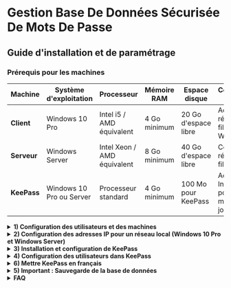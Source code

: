 # **Gestion Base De Données Sécurisée De Mots De Passe**

## Guide d'installation et de paramétrage

### Prérequis pour les machines

| Machine          | Système d'exploitation      | Processeur              | Mémoire RAM        | Espace disque          | Connexion réseau               |
|------------------|-----------------------------|-------------------------|--------------------|------------------------|---------------------------------|
| **Client**       | Windows 10 Pro              | Intel i5 / AMD équivalent| 4 Go minimum       | 20 Go d'espace libre   | Accès réseau filaire ou Wi-Fi  |
| **Serveur**       | Windows Server              | Intel Xeon / AMD équivalent | 8 Go minimum    | 40 Go d'espace libre   | Connexion réseau filaire        |
| **KeePass**      | Windows 10 Pro ou Server    | Processeur standard      | 4 Go minimum       | 100 Mo pour KeePass    | Accès à Internet pour les mises à jour |
<details>
<summary><strong>1) Configuration des utilisateurs et des machines
</strong></summary>

  <details>
  <summary>1.1 Renommer les machines client/serveur
  </summary>
 
##### 1.1.1 Client
Nous partons du principe que le système d'exploitation est déjà installé, dans notre cas Windows 10 PRO. 

Pour renommer votre client :
1. Rendez-vous dans **Paramètres** > **Système** > **À propos de**.
2. Cliquez sur "Renommer ce PC".
3. Dans notre cas, nous allons renommer la machine en `CLIWIN01`.

##### 1.1.2 Serveur
Le processus est similaire pour le serveur. Dans notre cas, nous utilisons Windows Server 2022, que nous allons renommer en `SRVWIN01`.

<img src="https://github.com/WildCodeSchool/TSSR-ANGOU-2409-P1-G1/blob/Images/Capture%20d'%C3%A9cran%202024-10-23%20144413.png?raw=true" width="300" height="300">

<img src="https://github.com/WildCodeSchool/TSSR-ANGOU-2409-P1-G1/blob/Images/Capture%20d'%C3%A9cran%202024-10-23%20145702.png?raw=true" width="500" height="300">


  </details>
  <details>
<summary>1.2 Création d'un utilisateur "Wilder" dans le groupe des administrateurs locaux</summary>

##### 1.2.1 Sur le client (Windows 10 PRO)

Pour créer un utilisateur nommé ```Wilder``` et l'ajouter au groupe des administrateurs locaux, suivez les étapes suivantes :

1. **Accéder à la gestion des comptes** :
   - Ouvrez le **Panneau de configuration**.
   - Cliquez sur **Comptes d'utilisateurs**, puis sur **Gérer un autre compte**.
   - Sélectionnez **Ajouter un utilisateur à ce PC**.

2. **Ajouter un utilisateur** :
   - Sélectionnez l'option **Je ne dispose pas des informations de connexion de cette personne**.
   - Cliquez ensuite sur **Ajouter un utilisateur sans compte Microsoft**.

3. **Créer un compte local** :
   - Dans la fenêtre suivante, entrez le nom d'utilisateur ```Wilder```, un mot de passe (facultatif), et suivez les instructions pour terminer la création.

4. **Ajouter ```Wilder``` au groupe des administrateurs** :
   - Une fois l'utilisateur "Wilder" créé, ouvrez le **Menu Démarrer** et recherchez **Invite de commandes**. Faites un clic droit et sélectionnez **Exécuter en tant qu'administrateur**.
   - Dans l'invite de commandes, entrez la commande suivante pour ajouter ```Wilder``` au groupe des administrateurs locaux :
     ```bash
     net localgroup administrateurs Wilder /add
     ```

5. **Vérification** :
   - Pour vérifier que ```Wilder``` fait bien partie du groupe des administrateurs, tapez la commande suivante :
     ```bash
     net localgroup administrateurs
     ```

   - Vous devriez voir ```Wilder``` dans la liste des administrateurs.

##### 1.2.2 Sur le serveur (Windows Server 2022)

Le processus est similaire sur le serveur :
1. Ouvrez le **Gestionnaire de serveur**.
2. Cliquez sur **Outils** > **Gestion de l'ordinateur**.
3. Accédez à **Utilisateurs et groupes locaux** > **Utilisateurs**.
4. Faites un clic droit dans l'espace vide, puis sélectionnez **Nouvel utilisateur**.
5. Remplissez les informations pour l'utilisateur "Wilder".
6. Une fois l'utilisateur créé, ajoutez-le au groupe des administrateurs locaux :
   - Cliquez sur **Groupes**, puis faites un double-clic sur **Administrateurs**.
   - Ajoutez l'utilisateur "Wilder" au groupe.
  </details>
</details> 
<details>
<summary><strong>2) Configuration des adresses IP pour un réseau local (Windows 10 Pro et Windows Server)
</strong></summary>
  
#### Configuration des adresses IP statiques sur le serveur Windows Server :

<img src="https://github.com/WildCodeSchool/TSSR-ANGOU-2409-P1-G1/blob/Images/Capture%20d'%C3%A9cran%202024-10-18%20113300.png?raw=true" width="500" height="300">

1. **Ouvrir les paramètres réseau** :

<img src="https://github.com/WildCodeSchool/TSSR-ANGOU-2409-P1-G1/blob/Images/Capture%20d'%C3%A9cran%202024-10-18%20113408.png?raw=true" width="500" height="300">

   - Accédez à **Panneau de configuration** > **Réseau et Internet** > **Centre Réseau et partage** > **Modifier les paramètres de la carte**.


<img src="https://github.com/WildCodeSchool/TSSR-ANGOU-2409-P1-G1/blob/Images/Capture%20d'%C3%A9cran%202024-10-18%20113418.png?raw=true" width="500" height="300">

     
   - Faites un clic droit sur la carte réseau > **Propriétés**.

<img src="https://github.com/WildCodeSchool/TSSR-ANGOU-2409-P1-G1/blob/Images/Capture%20d'%C3%A9cran%202024-10-18%20113615.png?raw=true" width="350" height="400">
    
   - Sélectionnez **Protocole Internet version 4 (TCP/IPv4)** et cliquez sur **Propriétés**.

<img src="https://github.com/WildCodeSchool/TSSR-ANGOU-2409-P1-G1/blob/Images/Capture%20d'%C3%A9cran%202024-10-18%20113638.png?raw=true" width="350" height="400">
  
2. **Entrer les paramètres d'adresse IP** :
  
<img src="https://github.com/WildCodeSchool/TSSR-ANGOU-2409-P1-G1/blob/Images/Capture%20d'%C3%A9cran%202024-10-18%20113557.png?raw=true" width="350" height="400">

   - Entrez une adresse IP statique, par exemple :
     - **Adresse IP** : `172.16.10.10`
     - **Masque de sous-réseau** : ```255.255.255.0```
     - **Passerelle par défaut** : ```172.16.10.254```
     - **DNS préféré** : ```172.16.10.10```
   - Cliquez sur **OK** pour valider les paramètres.

#### Configuration des adresses IP statiques sur le client Windows 10 Pro :

1. **Ouvrir les paramètres réseau** :
   - Accédez aux paramètres réseau comme pour Windows Server.
2. **Entrer les paramètres d'adresse IP** :
   - Entrez une adresse IP statique différente, par exemple :
     - **Adresse IP** : `172.16.10.30`
     - **Masque de sous-réseau** : `255.255.255.0`
     - **Passerelle par défaut** : `172.16.10.254`
     - **DNS préféré** : `172.16.10.10`

#### Tests de connectivité avec la commande `ping` :

1. **Tester la connexion du serveur au client** :
   - Ouvrez une fenêtre de commande (`cmd`) sur le serveur et exécutez la commande suivante :
     ```
     ping 172.16.10.30
     ```
   - Si la configuration est correcte, vous verrez des réponses indiquant que les paquets sont transmis avec succès.

2. **Tester la connexion du client au serveur** :
   - Ouvrez une fenêtre de commande sur le client et tapez :
     ```
     ping 172.16.10.10
     ```
</details>

<details>
<summary><strong>3) Installation et configuration de KeePass
</strong></summary>

#### Étape 1 : Télécharger KeePass

Rendez-vous sur le site [KeePass](https://keepass.info) pour télécharger la version **2.57.1** de KeePass (dans notre cas).

#### Étape 2 : Lancer l'installation

1. Exécutez le programme d'installation.
2. Choisissez la langue **française** pour l'installation.
3. Acceptez les **Conditions Générales d'Utilisation (CGU)**.
   ![ce1](https://github.com/WildCodeSchool/TSSR-ANGOU-2409-P1-G1/blob/Images/Capture%20d'%C3%A9cran%202024-10-16%20143004.png?raw=true)
4. Sélectionnez le **chemin d'accès** où KeePass sera installé.
   ![ce2](https://github.com/WildCodeSchool/TSSR-ANGOU-2409-P1-G1/blob/Images/Capture%20d'%C3%A9cran%202024-10-16%20143036.png?raw=true)
5. Laissez les options par défaut pour les composants à installer, puis cliquez sur **Suivant**.
   ![ce3](https://github.com/WildCodeSchool/TSSR-ANGOU-2409-P1-G1/blob/Images/Capture%20d'%C3%A9cran%202024-10-16%20143059.png?raw=true) 
6. À l'étape des **tâches supplémentaires**, cochez simplement l'option pour **créer un raccourci sur le bureau**.
   ![ce4](https://github.com/WildCodeSchool/TSSR-ANGOU-2409-P1-G1/blob/Images/Capture%20d'%C3%A9cran%202024-10-16%20143112.png?raw=true) 
8. Si tout vous semble correct, lancez l'installation.
   ![ce5](https://github.com/WildCodeSchool/TSSR-ANGOU-2409-P1-G1/blob/Images/Capture%20d'%C3%A9cran%202024-10-16%20143131.png?raw=true)
   ![ce6](https://github.com/WildCodeSchool/TSSR-ANGOU-2409-P1-G1/blob/Images/Capture%20d'%C3%A9cran%202024-10-16%20143156.png?raw=true)
   ![ce7](https://github.com/WildCodeSchool/TSSR-ANGOU-2409-P1-G1/blob/Images/Capture%20d'%C3%A9cran%202024-10-16%20143220.png?raw=true)
#### Étape 3 : Finalisation

Après l'installation, une fenêtre vous demandera d'**activer la vérification automatique des mises à jour**. Sélectionnez **Enable** pour activer 
cette option.
![ce8](https://github.com/WildCodeSchool/TSSR-ANGOU-2409-P1-G1/blob/Images/Capture%20d'%C3%A9cran%202024-10-16%20143237.png?raw=true)

Félicitations, KeePass est prêt à être utilisé !
</details>

<details>
<summary><strong>4) Configuration des utilisateurs dans KeePass
</strong></summary>

1. **Ouvrir KeePass** : Lancez KeePass et accédez à votre base de données de mots de passe.

2. **Créer un nouvel utilisateur** :
   - Cliquez sur l'icône **Ajouter une entrée** (ou utilisez le raccourci `Ctrl + I`).
   - Remplissez les champs :
     - **Titre** : Le nom ou l'identifiant de l'utilisateur.
     - **Nom d'utilisateur** : L'identifiant utilisé pour la connexion.
     - **Mot de passe** : Créez un mot de passe sécurisé ou laissez KeePass en générer un automatiquement.
   - Optionnel : Ajoutez des informations complémentaires telles qu'une URL ou des notes.

3. **Enregistrer l'entrée** : Cliquez sur **OK** pour enregistrer le nouvel utilisateur.

</details>

<details>
<summary><strong>6) Mettre KeePass en français
</strong></summary>

1. Téléchargez le fichier ZIP depuis le site [KeePass Translations](https://keepass.info/translations.html).  
2. Depuis votre explorateur de fichiers, décompressez le fichier ZIP et copiez le fichier `French.lngx`.

   <img src="" width="350" height="400">
   
   <img src="" width="350" height="400">

3. Maintenant, rendez-vous dans votre disque `C:/`, puis dans `Programmes > KeePass Password Safe 2 > Languages`.

   <img src="" width="350" height="400">
   
   <img src="" width="350" height="400">

4. Ouvrez KeePass, puis allez dans `View > Change Language` et sélectionnez **Français** comme langue. KeePass vous demandera de redémarrer, cliquez sur **OK**.

   <img src="" width="350" height="400">
   
   <img src="" width="350" height="400">

</details>

<details>
<summary><strong>5) Important : Sauvegarde de la base de données
</strong></summary>


Il est crucial de faire des sauvegardes régulières de votre base de données KeePass. Nous recommandons d'utiliser la **méthode 3-2-1** :

1. **3 copies** de votre base de données (1 copie principale et 2 sauvegardes).
2. **2 types de stockage** différents (par exemple, un disque local et un stockage cloud).
3. **1 copie** située hors site (par exemple, sur un disque dur externe ou un serveur distant).

**Conseil** : Utilisez un **disque RAID** pour sécuriser davantage vos sauvegardes.
</details>

<details>
<summary><strong>FAQ
</strong></summary>

#### Comment puis-je récupérer mon mot de passe principal si je l'oublie ?
Malheureusement, il n'est pas possible de récupérer un mot de passe principal oublié dans KeePass. Assurez-vous de bien le mémoriser ou de le noter en lieu sûr.

#### KeePass propose-t-il la synchronisation automatique entre plusieurs appareils ?
Non, KeePass ne dispose pas de cette fonctionnalité intégrée. Cependant, vous pouvez utiliser des services de cloud comme Google Drive ou Dropbox pour synchroniser manuellement votre fichier de base de données.

#### Puis-je utiliser KeePass sur mon téléphone ?
Oui, KeePass dispose de versions mobiles, comme KeePassDroid pour Android ou Strongbox pour iOS, qui vous permettent d'accéder à votre base de données sur votre téléphone.
</details>
